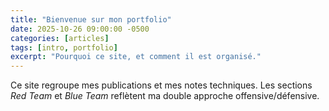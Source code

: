```yaml
---
title: "Bienvenue sur mon portfolio"
date: 2025-10-26 09:00:00 -0500
categories: [articles]
tags: [intro, portfolio]
excerpt: "Pourquoi ce site, et comment il est organisé."
---
```


Ce site regroupe mes publications et mes notes techniques. Les sections *Red Team* et *Blue Team* reflètent ma double approche offensive/défensive.
